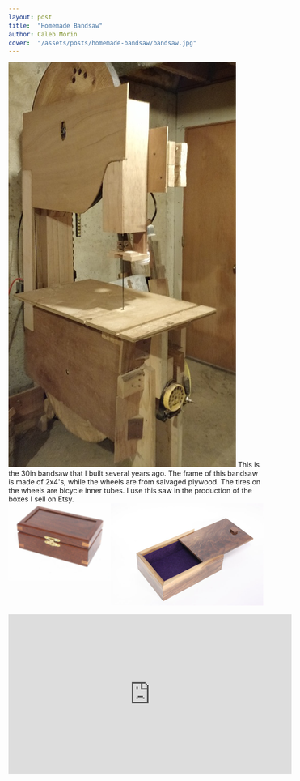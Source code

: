 ```yaml
---
layout: post
title:  "Homemade Bandsaw"
author: Caleb Morin
cover:  "/assets/posts/homemade-bandsaw/bandsaw.jpg"
---
```



![Bandsaw](/assets/posts/homemade-bandsaw/bandsaw.jpg)
This is the 30in bandsaw that I built several years ago. The frame of this bandsaw is made of 2x4's, while the wheels are from salvaged plywood. The tires on the wheels are bicycle inner tubes. I use this saw in the production of the boxes I sell on Etsy.  
<img style="width:40%; float: left;" src="/assets/posts/homemade-bandsaw/box1.jpg"/>
<img style="width:60%" src="/assets/posts/homemade-bandsaw/box2.jpg"/>

<iframe width="560" height="315" src="https://www.youtube.com/embed/81R5caEMXEg" frameborder="0" allow="accelerometer; autoplay; encrypted-media; gyroscope; picture-in-picture" allowfullscreen></iframe>